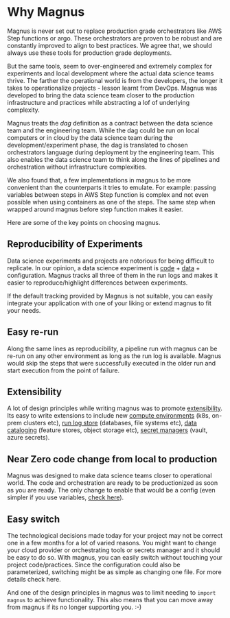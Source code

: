 # Why Magnus

Magnus is never set out to replace  production grade orchestrators like AWS Step functions or argo. These 
orchestrators are proven to be robust and are constantly improved to align to best practices. We agree that, we should 
always use these tools for production grade deployments.

But the same tools, seem to over-engineered and extremely complex for experiments and local development where the actual 
data science teams thrive. The farther the operational world is from the developers, the longer it takes to 
operationalize projects - lesson learnt from DevOps. Magnus was developed to bring the data science team closer to the 
production infrastructure and practices while abstracting a lof of underlying complexity.


Magnus treats the *dag* definition as a contract between the data science team and the engineering team. While the dag 
could be run on local computers or in cloud by the data science team during the development/experiment phase, the dag 
is translated to chosen orchestrators language during deployment by the engineering team. This also enables the data 
science team to think along the lines of pipelines and orchestration without infrastructure complexities. 

We also found that, a few implementations in magnus to be more convenient than the counterparts it tries to 
emulate. For example: passing variables between steps in AWS Step function is complex and not even possible when 
using containers as one of the steps. The same step when wrapped around magnus before step function makes it easier. 


Here are some of the key points on choosing magnus.

## Reproducibility of Experiments

Data science experiments and projects are notorious for being difficult to replicate. In our opinion, a data science 
experiment is [code](../../concepts/run-log/#code_identity) + [data](../../concepts/run-log/#data_catalog) + configuration. 
Magnus tracks all three of them in the run logs and makes it easier to 
reproduce/highlight differences between experiments. 

If the default tracking provided by Magnus is not suitable, you can easily integrate your application with one of 
your liking or extend magnus to fit your needs. 

## Easy re-run

Along the same lines as reproducibility, a pipeline run with magnus can be re-run on any other environment as long as 
the run log is available. Magnus would skip the steps that were successfully executed in the older run and start 
execution from the point of failure. 


## Extensibility

A lot of design principles while writing magnus was to promote [extensibility](../../extensions/extensions). 
Its easy to write extensions to include 
new [compute environments](../../concepts/modes-implementations/extensions/) (k8s, on-prem clusters etc), 
[run log store](../../concepts/run-log-implementations/extensions/) (databases, file systems etc), 
[data cataloging](../../concepts/catalog-implementations/extensions/) (feature stores, object storage etc), 
[secret managers](../../concepts/secrets-implementations/extensions/) (vault, azure secrets). 

## Near Zero code change from local to production

Magnus was designed to make data science teams closer to operational world. The code and orchestration are ready to 
be productionized as soon as you are ready. The only change to enable that would be a config (even 
simpler if you use variables, [check here](../../concepts/dag/#parameterized_definition)).

## Easy switch

The technological decisions made today for your project may not be correct one in a few months for a lot of varied 
reasons. You might want to change your cloud provider or orchestrating tools or secrets manager and it should be easy 
to do so. With magnus, you can easily switch without touching your project code/practices. Since the configuration 
could also be parameterized, switching might be as simple as changing one file. For more details check here. 

And one of the design principles in magnus was to limit needing to ```import magnus``` to achieve functionality. 
This also means that you can move away from magnus if its no longer supporting you. :-)


